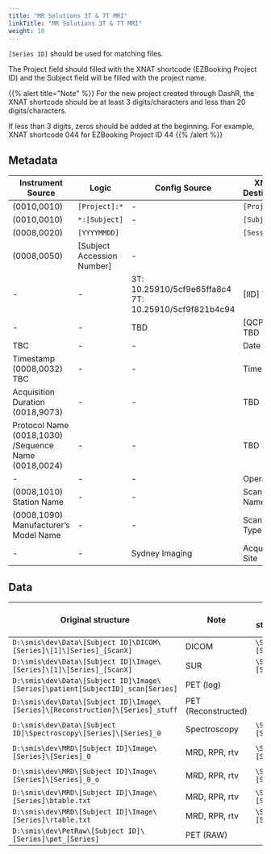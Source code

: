 ```yaml
---
title: "MR Solutions 3T & 7T MRI"
linkTitle: "MR Solutions 3T & 7T MRI"
weight: 10
---
```


`[Series ID]` should be used for matching files.

The Project field should filled with the XNAT shortcode (EZBooking Project ID) and the Subject field will be filled with the project name.

{{% alert title="Note" %}}
For the new project created through DashR, the XNAT shortcode should be at least 3 digits/characters and less than 20 digits/characters. 

If less than 3 digits, zeros should be added at the beginning. For example, XNAT shortcode 044 for EZBooking Project ID 44
{{% /alert %}}


## Metadata

| Instrument Source                                       | Logic                      | Config Source                                            | XNAT Destination |
|---------------------------------------------------------|----------------------------|----------------------------------------------------------|------------------|
| (0010,0010)                                             | `[Project]:*`              | -                                                        | `[Project]`      |
| (0010,0010)                                             | `*:[Subject]`              | -                                                        | `[Subject]`      |
| (0008,0020)                                             | `[YYYYMMDD]`               |                                                          | `[Session]`      |
| (0008,0050)                                             | [Subject Accession Number] | -                                                        |                  |
| -                                                       | -                          | 3T: 10.25910/5cf9e65ffa8c4<br>7T: 10.25910/5cf9f821b4c94 | [IID] TBD        |
| -                                                       | -                          | TBD                                                      | [QCPID] TBD      |
| TBC                                                     | -                          | -                                                        | Date             |
| Timestamp (0008,0032) TBC                               | -                          | -                                                        | Time             |
| Acquisition Duration (0018,9073)                        | -                          | -                                                        | TBD              |
| Protocol Name (0018,1030)<br>/Sequence Name (0018,0024) | -                          | -                                                        | TBD              |
| -                                                       | -                          | -                                                        | Operator         |
| (0008,1010) Station Name                                | -                          | -                                                        | Scanner Name     |
| (0008,1090) Manufacturer’s Model Name                   | -                          | -                                                        | Scanner Type     |
| -                                                       | -                          | Sydney Imaging                                           | Acquisition Site |

## Data

| Original structure                                                               | Note                | XNAT structure       | XNAT File Type |
|----------------------------------------------------------------------------------|---------------------|----------------------|----------------|
| `D:\smis\dev\Data\[Subject ID]\DICOM\[Series]\[1]\[Series]_[ScanX]`            | DICOM               | `\Session\[Series]\` | DICOM          |
| `D:\smis\dev\Data\[Subject ID]\Image\[Series]\[1]\[Series]_[ScanX]`            | SUR                 | `\Session\[Series]\` | SUR            |
| `D:\smis\dev\Data\[Subject ID]\Image\[Series]\patient[SubjectID]_scan[Series]` | PET (log)           |                      |                |
| `D:\smis\dev\Data\[Subject ID]\Image\[Series]\[Reconstruction]\[Series]_stuff` | PET (Reconstructed) |                      |                |
| `D:\smis\dev\Data\[Subject ID]\Spectroscopy\[Series]\[Series]_0`               | Spectroscopy        | `\Session\[Series]\` | MRD, SPR       |
| `D:\smis\dev\MRD\[Subject ID]\Image\[Series]\[Series]_0`                       | MRD, RPR, rtv       | `\Session\[Series]\` | MRD, RPR       |
| `D:\smis\dev\MRD\[Subject ID]\Image\[Series]\[Series]_0_o`                     | MRD, RPR, rtv       | `\Session\[Series]\` | MRD, RPR       |
| `D:\smis\dev\MRD\[Subject ID]\Image\[Series]\btable.txt`                       | MRD, RPR, rtv       | `\Session\[Series]\` | btable         |
| `D:\smis\dev\MRD\[Subject ID]\Image\[Series]\rtable.txt`                       | MRD, RPR, rtv       | `\Session\[Series]\` | rtable         |
| `D:\smis\dev\PetRaw\[Subject ID]\[Series]\pet_[Series]`                        | PET (RAW)           |                      |                |
